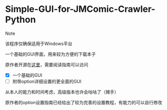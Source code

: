 # Simple-GUI-for-JMComic-Crawler-Python

> [!note]
> 该程序仅确保适用于Windows平台

一个基础的GUI界面，用来较为方便的下载本子

原作者开源在[这里](https://github.com/hect0x7/JMComic-Crawler-Python)，需要阅读指南可以访问

- [x] 一个基础的GUI
- [ ] 附带option详细设置的更全面的GUI

从本人的能力和时间考虑，高级版本也许会咕咕了（摊手）

原作者的option设置指南已经给出了较为完善的设置教程，有能力的可以自行修改
